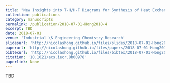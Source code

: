 ```yaml
---
title: "New Insights into T-H/H-F Diagrams for Synthesis of Heat Exchanger Networks inside Heat Integrated Water Allocation Networks"
collection: publications
category: manuscripts
permalink: /publication/2018-07-01-Hong2018-4
excerpt: TBD
date: 2018-07-01
venue: 'Industrial \& Engineering Chemistry Research'
slidesurl: 'http://nicolashong.github.io/files/slides/2018-07-01-Hong2018-4.pdf'
paperurl: 'http://nicolashong.github.io/files/papers/2018-07-01-Hong2018-4.pdf'
bibtexurl: 'http://nicolashong.github.io/files/bibtex/2018-07-01-Hong2018-4.bib'
citation: '10.1021/acs.iecr.8b00978'
paperlink: None
---
```


TBD
